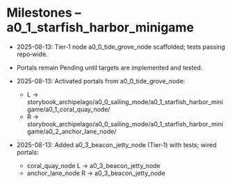 # Milestones – a0_1_starfish_harbor_minigame

- 2025-08-13: Tier‑1 node a0_0_tide_grove_node scaffolded; tests passing repo‑wide.
- Portals remain Pending until targets are implemented and tested.

- 2025-08-13: Activated portals from a0_0_tide_grove_node:
	- L → storybook_archipelago/a0_0_sailing_mode/a0_1_starfish_harbor_minigame/a0_1_coral_quay_node/
	- R → storybook_archipelago/a0_0_sailing_mode/a0_1_starfish_harbor_minigame/a0_2_anchor_lane_node/

- 2025-08-13: Added a0_3_beacon_jetty_node (Tier‑1) with tests; wired portals:
	- coral_quay_node L → a0_3_beacon_jetty_node
	- anchor_lane_node R → a0_3_beacon_jetty_node
